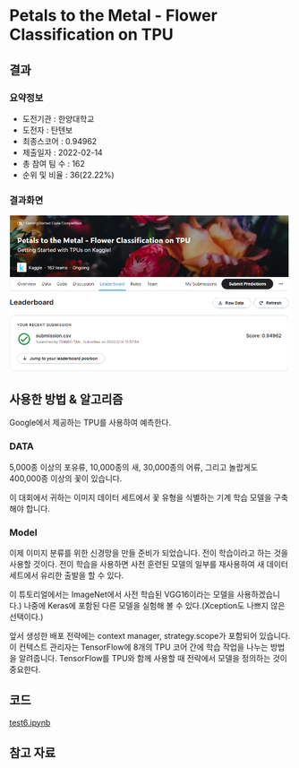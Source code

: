 # Petals to the Metal - Flower Classification on TPU

## 결과

### 요약정보

- 도전기관 : 한양대학교
- 도전자 : 탄텐보
- 최종스코어 : 0.94962
- 제출일자 : 2022-02-14
- 총 참여 팀 수 : 162
- 순위 및 비율 : 36(22.22%)

### 결과화면

![66b1fab6cd610c177781dee8d76488d](./img/66b1fab6cd610c177781dee8d76488d.png)

## 사용한 방법 & 알고리즘

Google에서 제공하는 TPU를 사용하여 예측한다.

### DATA
5,000종 이상의 포유류, 10,000종의 새, 30,000종의 어류, 그리고 놀랍게도 400,000종 이상의 꽃이 있습니다.

이 대회에서 귀하는 이미지 데이터 세트에서 꽃 유형을 식별하는 기계 학습 모델을 구축해야 합니다.



### Model
이제 이미지 분류를 위한 신경망을 만들 준비가 되었습니다. 전이 학습이라고 하는 것을 사용할 것이다. 전이 학습을 사용하면 사전 훈련된 모델의 일부를 재사용하여 새 데이터 세트에서 유리한 출발을 할 수 있다.

이 튜토리얼에서는 ImageNet에서 사전 학습된 VGG16이라는 모델을 사용하겠습니다.) 나중에 Keras에 포함된 다른 모델을 실험해 볼 수 있다.(Xception도 나쁘지 않은 선택이다.)

앞서 생성한 배포 전략에는 context manager, strategy.scope가 포함되어 있습니다. 이 컨텍스트 관리자는 TensorFlow에 8개의 TPU 코어 간에 학습 작업을 나누는 방법을 알려줍니다. TensorFlow를 TPU와 함께 사용할 때 전략에서 모델을 정의하는 것이 중요한다. 

## 코드
[test6.ipynb](./test6.ipynb  )

## 참고 자료
